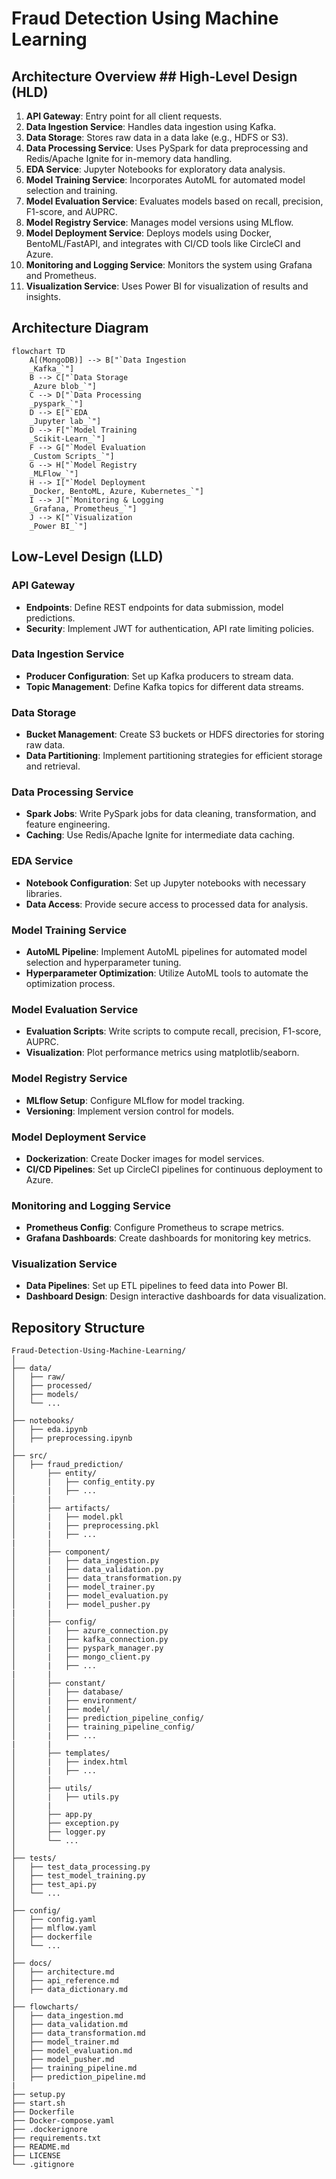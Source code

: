 # Fraud Detection Using Machine Learning

## Architecture Overview ## High-Level Design (HLD)
1. **API Gateway**: Entry point for all client requests.
2. **Data Ingestion Service**: Handles data ingestion using Kafka.
3. **Data Storage**: Stores raw data in a data lake (e.g., HDFS or S3).
4. **Data Processing Service**: Uses PySpark for data preprocessing and Redis/Apache Ignite for in-memory data handling.
5. **EDA Service**: Jupyter Notebooks for exploratory data analysis.
6. **Model Training Service**: Incorporates AutoML for automated model selection and training.
7. **Model Evaluation Service**: Evaluates models based on recall, precision, F1-score, and AUPRC.
8. **Model Registry Service**: Manages model versions using MLflow.
9. **Model Deployment Service**: Deploys models using Docker, BentoML/FastAPI, and integrates with CI/CD tools like CircleCI and Azure.
10. **Monitoring and Logging Service**: Monitors the system using Grafana and Prometheus.
11. **Visualization Service**: Uses Power BI for visualization of results and insights.

## Architecture Diagram
```mermaid
flowchart TD
    A[(MongoDB)] --> B["`Data Ingestion
    _Kafka_`"]
    B --> C["`Data Storage
    _Azure blob_`"]
    C --> D["`Data Processing
    _pyspark_`"]
    D --> E["`EDA
    _Jupyter lab_`"]
    D --> F["`Model Training
    _Scikit-Learn_`"]
    F --> G["`Model Evaluation
    _Custom Scripts_`"]
    G --> H["`Model Registry
    _MLFlow_`"]
    H --> I["`Model Deployment
    _Docker, BentoML, Azure, Kubernetes_`"]
    I --> J["`Monitoring & Logging
    _Grafana, Prometheus_`"]
    J --> K["`Visualization
    _Power BI_`"]
```




## Low-Level Design (LLD)

### API Gateway

- **Endpoints**: Define REST endpoints for data submission, model predictions.
- **Security**: Implement JWT for authentication, API rate limiting policies.

### Data Ingestion Service

- **Producer Configuration**: Set up Kafka producers to stream data.
- **Topic Management**: Define Kafka topics for different data streams.

### Data Storage

- **Bucket Management**: Create S3 buckets or HDFS directories for storing raw data.
- **Data Partitioning**: Implement partitioning strategies for efficient storage and retrieval.

### Data Processing Service

- **Spark Jobs**: Write PySpark jobs for data cleaning, transformation, and feature engineering.
- **Caching**: Use Redis/Apache Ignite for intermediate data caching.

### EDA Service

- **Notebook Configuration**: Set up Jupyter notebooks with necessary libraries.
- **Data Access**: Provide secure access to processed data for analysis.

### Model Training Service

- **AutoML Pipeline**: Implement AutoML pipelines for automated model selection and hyperparameter tuning.
- **Hyperparameter Optimization**: Utilize AutoML tools to automate the optimization process.

### Model Evaluation Service

- **Evaluation Scripts**: Write scripts to compute recall, precision, F1-score, AUPRC.
- **Visualization**: Plot performance metrics using matplotlib/seaborn.

### Model Registry Service

- **MLflow Setup**: Configure MLflow for model tracking.
- **Versioning**: Implement version control for models.

### Model Deployment Service

- **Dockerization**: Create Docker images for model services.
- **CI/CD Pipelines**: Set up CircleCI pipelines for continuous deployment to Azure.

### Monitoring and Logging Service

- **Prometheus Config**: Configure Prometheus to scrape metrics.
- **Grafana Dashboards**: Create dashboards for monitoring key metrics.

### Visualization Service

- **Data Pipelines**: Set up ETL pipelines to feed data into Power BI.
- **Dashboard Design**: Design interactive dashboards for data visualization.


## Repository Structure

```
Fraud-Detection-Using-Machine-Learning/
│
├── data/                          
│   ├── raw/                        
│   ├── processed/                 
│   ├── models/                     
│   └── ...
│
├── notebooks/                      
│   ├── eda.ipynb  
│   ├── preprocessing.ipynb    
│
├── src/                           
│   ├── fraud_prediction/                        
│       ├── entity/
│       |   ├── config_entity.py
│       |   ├── ...
|       |
│       ├── artifacts/
│       |   ├── model.pkl
│       |   ├── preprocessing.pkl
│       |   ├── ...
|       |
│       ├── component/
│       |   ├── data_ingestion.py
│       |   ├── data_validation.py
│       |   ├── data_transformation.py
│       |   ├── model_trainer.py
│       |   ├── model_evaluation.py
│       |   ├── model_pusher.py
|       |
│       ├── config/
│       |   ├── azure_connection.py
│       |   ├── kafka_connection.py
│       |   ├── pyspark_manager.py
│       |   ├── mongo_client.py
│       |   ├── ...
|       |           
│       ├── constant/
│       |   ├── database/
│       |   ├── environment/
│       |   ├── model/
│       |   ├── prediction_pipeline_config/
│       |   ├── training_pipeline_config/
│       |   ├── ...
|       |
│       ├── templates/
│       |   ├── index.html
│       |   ├── ...
│       |  
│       ├── utils/
│       |   ├── utils.py
│       |  
│       ├── app.py
│       ├── exception.py
│       ├── logger.py                  
│       └── ...
│
├── tests/                         
│   ├── test_data_processing.py     
│   ├── test_model_training.py      
│   ├── test_api.py                
│   └── ...
│
├── config/                        
│   ├── config.yaml                
│   ├── mlflow.yaml                 
│   ├── dockerfile                  
│   └── ...
│
├── docs/                           
│   ├── architecture.md            
│   ├── api_reference.md            
│   ├── data_dictionary.md          
│
├── flowcharts/
│   ├── data_ingestion.md     
│   ├── data_validation.md         
│   ├── data_transformation.md         
│   ├── model_trainer.md
│   ├── model_evaluation.md         
│   ├── model_pusher.md
│   ├── training_pipeline.md
│   ├── prediction_pipeline.md
|
├── setup.py
├── start.sh
├── Dockerfile
├── Docker-compose.yaml
├── .dockerignore
├── requirements.txt               
├── README.md                      
├── LICENSE                        
└── .gitignore                     
```
